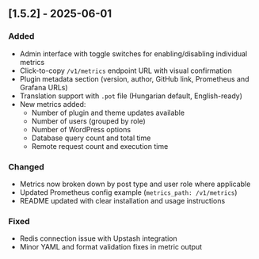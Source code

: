 ## [1.5.2] - 2025-06-01

### Added
- Admin interface with toggle switches for enabling/disabling individual metrics
- Click-to-copy `/v1/metrics` endpoint URL with visual confirmation
- Plugin metadata section (version, author, GitHub link, Prometheus and Grafana URLs)
- Translation support with `.pot` file (Hungarian default, English-ready)
- New metrics added:
  - Number of plugin and theme updates available
  - Number of users (grouped by role)
  - Number of WordPress options
  - Database query count and total time
  - Remote request count and execution time

### Changed
- Metrics now broken down by post type and user role where applicable
- Updated Prometheus config example (`metrics_path: /v1/metrics`)
- README updated with clear installation and usage instructions

### Fixed
- Redis connection issue with Upstash integration
- Minor YAML and format validation fixes in metric output


